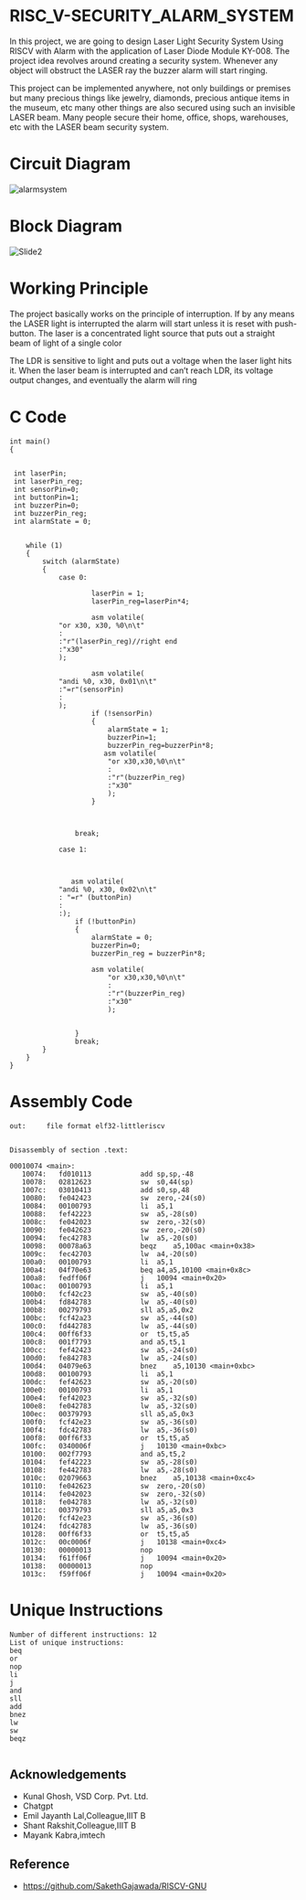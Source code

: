 # RISC_V-SECURITY_ALARM_SYSTEM


In this project, we are going to design Laser Light Security System Using RISCV with Alarm with the application of Laser Diode Module KY-008. The project idea revolves around creating a security system. Whenever any object will obstruct the LASER ray the buzzer alarm will start ringing.

This project can be implemented anywhere, not only buildings or premises but many precious things like jewelry, diamonds, precious antique items in the museum, etc many other things are also secured using such an invisible LASER beam. Many people secure their home, office, shops, warehouses, etc with the LASER beam security system.


# Circuit Diagram
![alarmsystem](https://github.com/IIITB-ARUL/RISC_V-SECURITY_ALARM_SYSTEM/assets/140998631/ce64a096-e601-49e6-afb8-408ac385ec39)

# Block Diagram

![Slide2](https://github.com/IIITB-ARUL/RISC_V-SECURITY_ALARM_SYSTEM/assets/140998631/d22ac893-b6ab-48b0-aba6-9a505f05f88d)


# Working Principle

The project basically works on the principle of interruption. If by any means the LASER light is interrupted the alarm will start unless it is reset with push-button. The laser is a concentrated light source that puts out a straight beam of light of a single color

The LDR is sensitive to light and puts out a voltage when the laser light hits it. When the laser beam is interrupted and can’t reach LDR, its voltage output changes, and eventually the alarm will ring


# C Code 

```
int main() 
{

	
 int laserPin;
 int laserPin_reg;
 int sensorPin=0;
 int buttonPin=1;
 int buzzerPin=0;
 int buzzerPin_reg;
 int alarmState = 0;

   
    while (1) 
    {
        switch (alarmState) 
        {
            case 0:
                
                    laserPin = 1;
                    laserPin_reg=laserPin*4;
                    
                    asm volatile(
			"or x30, x30, %0\n\t"
			: 
			:"r"(laserPin_reg)//right end
			:"x30"
			);
               
                    asm volatile(
			"andi %0, x30, 0x01\n\t"
			:"=r"(sensorPin)
			:
			);
                    if (!sensorPin) 
                    {
                        alarmState = 1;
                        buzzerPin=1;
                        buzzerPin_reg=buzzerPin*8;
                       asm volatile(
                    	"or x30,x30,%0\n\t"
                    	:
                    	:"r"(buzzerPin_reg)
                    	:"x30"
                    	);
                    }
                    
                            
                
                break;
            
            case 1:
            	
            	

               asm volatile(
			"andi %0, x30, 0x02\n\t"
			: "=r" (buttonPin)
			:
			:);
                if (!buttonPin) 
                {
                    alarmState = 0;
                    buzzerPin=0;
                    buzzerPin_reg = buzzerPin*8;
                    
                    asm volatile(
                    	"or x30,x30,%0\n\t"
                    	:
                    	:"r"(buzzerPin_reg)
                    	:"x30"
                    	);
                    
                    
                }
                break;
        }
    }
}
```






# Assembly Code

```
out:     file format elf32-littleriscv


Disassembly of section .text:

00010074 <main>:
   10074:	fd010113          	add	sp,sp,-48
   10078:	02812623          	sw	s0,44(sp)
   1007c:	03010413          	add	s0,sp,48
   10080:	fe042423          	sw	zero,-24(s0)
   10084:	00100793          	li	a5,1
   10088:	fef42223          	sw	a5,-28(s0)
   1008c:	fe042023          	sw	zero,-32(s0)
   10090:	fe042623          	sw	zero,-20(s0)
   10094:	fec42783          	lw	a5,-20(s0)
   10098:	00078a63          	beqz	a5,100ac <main+0x38>
   1009c:	fec42703          	lw	a4,-20(s0)
   100a0:	00100793          	li	a5,1
   100a4:	04f70e63          	beq	a4,a5,10100 <main+0x8c>
   100a8:	fedff06f          	j	10094 <main+0x20>
   100ac:	00100793          	li	a5,1
   100b0:	fcf42c23          	sw	a5,-40(s0)
   100b4:	fd842783          	lw	a5,-40(s0)
   100b8:	00279793          	sll	a5,a5,0x2
   100bc:	fcf42a23          	sw	a5,-44(s0)
   100c0:	fd442783          	lw	a5,-44(s0)
   100c4:	00ff6f33          	or	t5,t5,a5
   100c8:	001f7793          	and	a5,t5,1
   100cc:	fef42423          	sw	a5,-24(s0)
   100d0:	fe842783          	lw	a5,-24(s0)
   100d4:	04079e63          	bnez	a5,10130 <main+0xbc>
   100d8:	00100793          	li	a5,1
   100dc:	fef42623          	sw	a5,-20(s0)
   100e0:	00100793          	li	a5,1
   100e4:	fef42023          	sw	a5,-32(s0)
   100e8:	fe042783          	lw	a5,-32(s0)
   100ec:	00379793          	sll	a5,a5,0x3
   100f0:	fcf42e23          	sw	a5,-36(s0)
   100f4:	fdc42783          	lw	a5,-36(s0)
   100f8:	00ff6f33          	or	t5,t5,a5
   100fc:	0340006f          	j	10130 <main+0xbc>
   10100:	002f7793          	and	a5,t5,2
   10104:	fef42223          	sw	a5,-28(s0)
   10108:	fe442783          	lw	a5,-28(s0)
   1010c:	02079663          	bnez	a5,10138 <main+0xc4>
   10110:	fe042623          	sw	zero,-20(s0)
   10114:	fe042023          	sw	zero,-32(s0)
   10118:	fe042783          	lw	a5,-32(s0)
   1011c:	00379793          	sll	a5,a5,0x3
   10120:	fcf42e23          	sw	a5,-36(s0)
   10124:	fdc42783          	lw	a5,-36(s0)
   10128:	00ff6f33          	or	t5,t5,a5
   1012c:	00c0006f          	j	10138 <main+0xc4>
   10130:	00000013          	nop
   10134:	f61ff06f          	j	10094 <main+0x20>
   10138:	00000013          	nop
   1013c:	f59ff06f          	j	10094 <main+0x20>
```


# Unique Instructions

```
Number of different instructions: 12
List of unique instructions:
beq
or
nop
li
j
and
sll
add
bnez
lw
sw
beqz


```



## Acknowledgements
- Kunal Ghosh, VSD Corp. Pvt. Ltd.
- Chatgpt
- Emil Jayanth Lal,Colleague,IIIT B
- Shant Rakshit,Colleague,IIIT B
- Mayank Kabra,imtech

 ## Reference 
- https://github.com/SakethGajawada/RISCV-GNU
